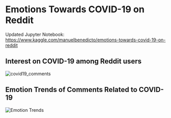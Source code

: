 # Emotions Towards COVID-19 on Reddit

Updated Jupyter Notebook: https://www.kaggle.com/manuelbenedicto/emotions-towards-covid-19-on-reddit

## Interest on COVID-19 among Reddit users

![covid19_comments](https://github.com/manuelbenedicto/COVID-19-Reddit-Comments-Sentiment-Analysis/blob/master/graphics/covid19_comments.png)

## Emotion Trends of Comments Related to COVID-19

![Emotion Trends](https://github.com/manuelbenedicto/COVID-19-Reddit-Comments-Sentiment-Analysis/blob/master/graphics/emotion_trends.png)
